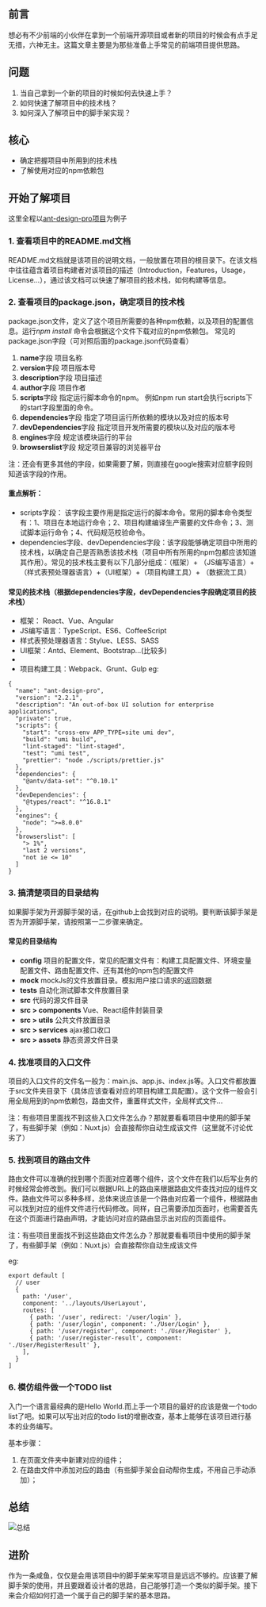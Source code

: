 ## 前言
想必有不少前端的小伙伴在拿到一个前端开源项目或者新的项目的时候会有点手足无措，六神无主。这篇文章主要是为那些准备上手常见的前端项目提供思路。

## 问题
1. 当自己拿到一个新的项目的时候如何去快速上手？
2. 如何快速了解项目中的技术栈？
3. 如何深入了解项目中的脚手架实现？

## 核心
- 确定把握项目中所用到的技术栈
- 了解使用对应的npm依赖包

## 开始了解项目
这里全程以[ant-design-pro项目](https://github.com/ant-design/ant-design-pro)为例子

### 1. 查看项目中的README.md文档
README.md文档就是该项目的说明文档，一般放置在项目的根目录下。在该文档中往往蕴含着项目构建者对该项目的描述（Introduction，Features，Usage， License...），通过该文档可以快速了解项目的技术栈，如何构建等信息。

### 2. 查看项目的package.json，确定项目的技术栈
package.json文件，定义了这个项目所需要的各种npm依赖，以及项目的配置信息。运行*npm install* 命令会根据这个文件下载对应的npm依赖包。
常见的package.json字段（可对照后面的package.json代码查看）
1. **name**字段  项目名称
2. **version**字段 项目版本号
3. **description**字段 项目描述
4. **author**字段 项目作者
5. **scripts**字段 指定运行脚本命令的npm。 例如npm run start会执行scripts下的start字段里面的命令。
6. **dependencies**字段 指定了项目运行所依赖的模块以及对应的版本号
7. **devDependencies**字段 指定项目开发所需要的模块以及对应的版本号
8. **engines**字段 规定该模块运行的平台
9. **browserslist**字段 规定项目兼容的浏览器平台

注：还会有更多其他的字段，如果需要了解，则直接在google搜索对应额字段则知道该字段的作用。

#### 重点解析：
- scripts字段： 该字段主要作用是指定运行的脚本命令。常用的脚本命令类型有：1、项目在本地运行命令；2、项目构建编译生产需要的文件命令；3、测试脚本运行命令；4、代码规范校验命令。
- dependencies字段、devDependencies字段：该字段能够确定项目中所用的技术栈，以确定自己是否熟悉该技术栈（项目中所有所用的npm包都应该知道其作用）。常见的技术栈主要有以下几部分组成：（框架）+ （JS编写语言）+（样式表预处理器语言）+（UI框架）+（项目构建工具）+ （数据流工具）

#### 常见的技术栈（根据dependencies字段，devDependencies字段确定项目的技术栈）
- 框架： React、Vue、Angular
- JS编写语言：TypeScript、ES6、CoffeeScript
- 样式表预处理器语言：Stylue、LESS、SASS
- UI框架：Antd、Element、Bootstrap...(比较多)
- 
- 项目构建工具：Webpack、Grunt、Gulp
eg:
```
{
  "name": "ant-design-pro",
  "version": "2.2.1",
  "description": "An out-of-box UI solution for enterprise applications",
  "private": true,
  "scripts": {
    "start": "cross-env APP_TYPE=site umi dev",
    "build": "umi build",
    "lint-staged": "lint-staged",
    "test": "umi test",
    "prettier": "node ./scripts/prettier.js"
  },
  "dependencies": {
    "@antv/data-set": "^0.10.1"
  },
  "devDependencies": {
    "@types/react": "^16.8.1"
  },
  "engines": {
    "node": ">=8.0.0"
  },
  "browserslist": [
    "> 1%",
    "last 2 versions",
    "not ie <= 10"
  ]
}
```

### 3. 搞清楚项目的目录结构
如果脚手架为开源脚手架的话，在github上会找到对应的说明。要判断该脚手架是否为开源脚手架，请按照第一二步骤来确定。
#### 常见的目录结构
- **config** 项目的配置文件，常见的配置文件有：构建工具配置文件、环境变量配置文件、路由配置文件、还有其他的npm包的配置文件
- **mock** mockJs的文件放置目录。模拟用户接口请求的返回数据
- **tests** 自动化测试脚本文件放置目录
- **src** 代码的源文件目录
- **src > components** Vue、React组件封装目录
- **src > utils** 公共文件放置目录
- **src > services** ajax接口收口
- **src > assets** 静态资源文件目录

### 4. 找准项目的入口文件
项目的入口文件的文件名一般为：main.js、app.js、index.js等。入口文件都放置于src文件夹目录下（具体应该查看对应的项目构建工具配置）。这个文件一般会引用全局用到的npm依赖包，路由文件，重置样式文件，全局样式文件...

注：有些项目里面找不到这些入口文件怎么办？那就要看看项目中使用的脚手架了，有些脚手架（例如：Nuxt.js）会直接帮你自动生成该文件（这里就不讨论优劣了）

### 5. 找到项目的路由文件
路由文件可以准确的找到哪个页面对应着哪个组件，这个文件在我们以后写业务的时候经常会修改到。我们可以根据URL上的路由来根据路由文件查找对应的组件文件。路由文件可以多种多样，总体来说应该是一个路由对应着一个组件，根据路由可以找到对应的组件文件进行代码修改。同样，自己需要添加页面时，也需要首先在这个页面进行路由声明，才能访问对应的路由显示出对应的页面组件。

注：有些项目里面找不到这些路由文件怎么办？那就要看看项目中使用的脚手架了，有些脚手架（例如：Nuxt.js）会直接帮你自动生成该文件

eg: 
```
export default [
  // user
  {
    path: '/user',
    component: '../layouts/UserLayout',
    routes: [
      { path: '/user', redirect: '/user/login' },
      { path: '/user/login', component: './User/Login' },
      { path: '/user/register', component: './User/Register' },
      { path: '/user/register-result', component: './User/RegisterResult' },
    ],
  }
]
```
### 6. 模仿组件做一个TODO list
入门一个语言最经典的是Hello World.而上手一个项目的最好的应该是做一个todo list了吧。如果可以写出对应的todo list的增删改查，基本上能够在该项目进行基本的业务编写。

基本步骤：
1. 在页面文件夹中新建对应的组件；
2. 在路由文件中添加对应的路由（有些脚手架会自动帮你生成，不用自己手动添加）；

## 总结

![总结](https://user-gold-cdn.xitu.io/2019/2/17/168fb26fb80903ef?w=2654&h=1038&f=png&s=285683)

## 进阶
作为一条咸鱼，仅仅是会用该项目中的脚手架来写项目是远远不够的。应该要了解脚手架的使用，并且要跟着设计者的思路，自己能够打造一个类似的脚手架。接下来会介绍如何打造一个属于自己的脚手架的基本思路。
